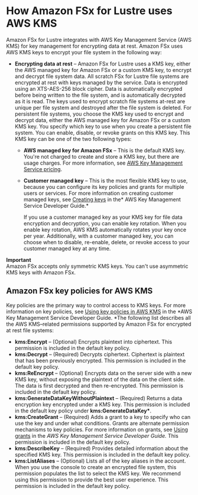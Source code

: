 # How Amazon FSx for Lustre uses AWS KMS<a name="FSXKMS"></a>

Amazon FSx for Lustre integrates with AWS Key Management Service \(AWS KMS\) for key management for encrypting data at rest\. Amazon FSx uses AWS KMS keys to encrypt your file system in the following way:
+ **Encrypting data at rest** – Amazon FSx for Lustre uses a KMS key, either the AWS managed key for Amazon FSx or a custom KMS key, to encrypt and decrypt file system data\. All scratch FSx for Lustre file systems are encrypted at rest with keys managed by the service\. Data is encrypted using an XTS\-AES\-256 block cipher\. Data is automatically encrypted before being written to the file system, and is automatically decrypted as it is read\. The keys used to encrypt scratch file systems at\-rest are unique per file system and destroyed after the file system is deleted\. For persistent file systems, you choose the KMS key used to encrypt and decrypt data, either the AWS managed key for Amazon FSx or a custom KMS key\. You specify which key to use when you create a persistent file system\. You can enable, disable, or revoke grants on this KMS key\. This KMS key can be one of the two following types:
  + **AWS managed key for Amazon FSx** – This is the default KMS key\. You're not charged to create and store a KMS key, but there are usage charges\. For more information, see [AWS Key Management Service pricing](https://aws.amazon.com/kms/pricing/)\.
  + **Customer managed key** – This is the most flexible KMS key to use, because you can configure its key policies and grants for multiple users or services\. For more information on creating customer managed keys, see [Creating keys](https://docs.aws.amazon.com/kms/latest/developerguide/create-keys.html) in the* AWS Key Management Service Developer Guide\.*

    If you use a customer managed key as your KMS key for file data encryption and decryption, you can enable key rotation\. When you enable key rotation, AWS KMS automatically rotates your key once per year\. Additionally, with a customer managed key, you can choose when to disable, re\-enable, delete, or revoke access to your customer managed key at any time\. 

**Important**  
Amazon FSx accepts only symmetric KMS keys\. You can't use asymmetric KMS keys with Amazon FSx\.

## Amazon FSx key policies for AWS KMS<a name="FSxKMSPolicy"></a>

Key policies are the primary way to control access to KMS keys\. For more information on key policies, see [Using key policies in AWS KMS](https://docs.aws.amazon.com/kms/latest/developerguide/key-policies.html) in the *AWS Key Management Service Developer Guide\. *The following list describes all the AWS KMS–related permissions supported by Amazon FSx for encrypted at rest file systems:
+ **kms:Encrypt** – \(Optional\) Encrypts plaintext into ciphertext\. This permission is included in the default key policy\.
+ **kms:Decrypt** – \(Required\) Decrypts ciphertext\. Ciphertext is plaintext that has been previously encrypted\. This permission is included in the default key policy\.
+ **kms:ReEncrypt** – \(Optional\) Encrypts data on the server side with a new KMS key, without exposing the plaintext of the data on the client side\. The data is first decrypted and then re\-encrypted\. This permission is included in the default key policy\.
+ **kms:GenerateDataKeyWithoutPlaintext** – \(Required\) Returns a data encryption key encrypted under a KMS key\. This permission is included in the default key policy under **kms:GenerateDataKey\***\.
+ **kms:CreateGrant** – \(Required\) Adds a grant to a key to specify who can use the key and under what conditions\. Grants are alternate permission mechanisms to key policies\. For more information on grants, see [Using grants](https://docs.aws.amazon.com/kms/latest/developerguide/grants.html) in the *AWS Key Management Service Developer Guide\.* This permission is included in the default key policy\.
+ **kms:DescribeKey** – \(Required\) Provides detailed information about the specified KMS key\. This permission is included in the default key policy\.
+ **kms:ListAliases** – \(Optional\) Lists all of the key aliases in the account\. When you use the console to create an encrypted file system, this permission populates the list to select the KMS key\. We recommend using this permission to provide the best user experience\. This permission is included in the default key policy\.